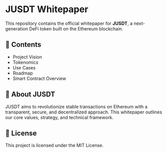 # JUSDT Whitepaper

This repository contains the official whitepaper for **JUSDT**, a next-generation DeFi token built on the Ethereum blockchain.

## 📘 Contents

- Project Vision
- Tokenomics
- Use Cases
- Roadmap
- Smart Contract Overview

## 🚀 About JUSDT

JUSDT aims to revolutionize stable transactions on Ethereum with a transparent, secure, and decentralized approach. This whitepaper outlines our core values, strategy, and technical framework.

## 📎 License

This project is licensed under the MIT License.
